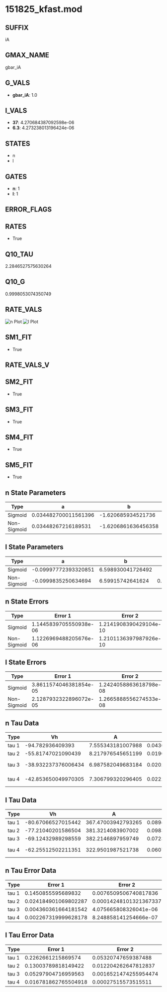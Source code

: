 # 151825_kfast.mod

## SUFFIX

iA

## GMAX_NAME

gbar_iA

## G_VALS

- **gbar_iA**: 1.0

## I_VALS

- **37**: 4.270684387092598e-06
- **6.3**: 4.273238013196424e-06

## STATES

- n
- l

## GATES

- **n**: 1
- **l**: 1

## ERROR_FLAGS


## RATES

- True

## Q10_TAU

2.2846527575630264

## Q10_G

0.9998053074350749

## RATE_VALS

![n Plot](/Users/pbozelos/Dropbox/icg-Chai-Panos/supermodels/output_markdown_files/K/151825_kfast.mod/images/n.png)
![l Plot](/Users/pbozelos/Dropbox/icg-Chai-Panos/supermodels/output_markdown_files/K/151825_kfast.mod/images/l.png)

## SM1_FIT

- True

## RATE_VALS_V

## SM2_FIT

- True

## SM3_FIT

- True

## SM4_FIT

- True

## SM5_FIT

- True

## n State Parameters

| Type | a | b | c | d |
| --- | --- | --- | --- | --- |
| Sigmoid | 0.034482700011561396 | -1.620685934521736 |
| Non-Sigmoid | 0.03448267216189531 | -1.6206861636456358 | 1.0000007629619436 | -7.134736409312689e-07 |

## l State Parameters

| Type | a | b | c | d |
| --- | --- | --- | --- | --- |
| Sigmoid | -0.09997772393320851 | 6.598930041726492 |
| Non-Sigmoid | -0.0999835250634694 | 6.59915742641624 | 0.9999452726841203 | -3.45337051181816e-06 |

## n State Errors

| Type | Error 1 | Error 2 | Error 3 |
| --- | --- | --- | --- |
| Sigmoid | 1.1445839705550938e-06 | 1.2141908390429104e-10 | 4.11630368661184e-07 |
| Non-Sigmoid | 1.1226969488205676e-06 | 1.2101136397987926e-10 | 4.0375906951909564e-07 |

## l State Errors

| Type | Error 1 | Error 2 | Error 3 |
| --- | --- | --- | --- |
| Sigmoid | 3.8611574046381854e-05 | 1.2424058863618798e-08 | 3.204711585041472e-05 |
| Non-Sigmoid | 2.1287932322896072e-05 | 1.2665888556274533e-08 | 1.7668713338340746e-05 |

## n Tau Data

| Type | Vh | A | b1 | b2 | c1 | c2 | d1 | d2 | e1 | e2 |
| --- | --- | --- | --- | --- | --- | --- | --- | --- | --- | --- |
| tau 1 | -94.782936409393 | 7.555343181007988 | 0.043665670971658896 | 0.013642361043686895 |
| tau 2 | -55.81747021090439 | 8.217976545651199 | 0.019070248991253768 | 6.148808791816115e-05 | 0.03186170002416042 | -0.0001268507009704376 |
| tau 3 | -38.932237376006434 | 6.987582049683184 | 0.020219912065678868 | 0.0003598668925695962 | 3.343906879583678e-06 | 0.04499451178077039 | -0.0003767308719848596 | 1.0494784270379139e-06 |
| tau 4 | -42.853650049970305 | 7.306799320296405 | 0.022233989279885756 | 0.00041801365290456175 | 5.175555854185036e-06 | 1.679017637256835e-08 | 0.044342217975041155 | -0.00035693966002031604 | 9.444591894081727e-07 | 8.888706922143497e-11 |

## l Tau Data

| Type | Vh | A | b1 | b2 | c1 | c2 | d1 | d2 | e1 | e2 |
| --- | --- | --- | --- | --- | --- | --- | --- | --- | --- | --- |
| tau 1 | -80.67066527015442 | 367.47003942793265 | 0.08941699876089157 | 0.04343134033900994 |
| tau 2 | -77.21040201586504 | 381.3214083907002 | 0.09834346412705265 | 0.0012614034091512564 | 0.05980236564788974 | -0.0002676541796744955 |
| tau 3 | -69.12432989298559 | 382.2146897959749 | 0.07237346549555118 | 0.0020467463576656748 | 4.9309814985072875e-05 | 0.09450981329093337 | -0.0010071863348445882 | 3.281586984044065e-06 |
| tau 4 | -62.25512502211351 | 322.9501987521738 | 0.06073760596038883 | 0.003597627487351808 | 0.00013592116731840268 | 1.4476601361964466e-06 | 0.12666230591834854 | -0.0022329064950287977 | 1.6127074157937434e-05 | -4.072845937913777e-08 |

## n Tau Error Data

| Type | Error 1 | Error 2 | Error 3 |
| --- | --- | --- | --- |
| tau 1 | 0.1450855595689832 | 0.0076509506740817836 | 0.050565509029824006 |
| tau 2 | 0.024184901069802287 | 0.00014248101321367337 | 0.008428970030260182 |
| tau 3 | 0.004360361664181542 | 4.075665808326041e-06 | 0.0015196819570361011 |
| tau 4 | 0.002267319999628178 | 8.248858141254666e-07 | 0.0007902108952489369 |

## l Tau Error Data

| Type | Error 1 | Error 2 | Error 3 |
| --- | --- | --- | --- |
| tau 1 | 0.2262661215869574 | 0.05320747659387488 | 0.1460857720860094 |
| tau 2 | 0.13003789818149422 | 0.012204262647812837 | 0.08395727395267502 |
| tau 3 | 0.05297904716959563 | 0.0016521474255954474 | 0.03420523123775333 |
| tau 4 | 0.016781862765504918 | 0.00027515573515511 | 0.010834990947586717 |

